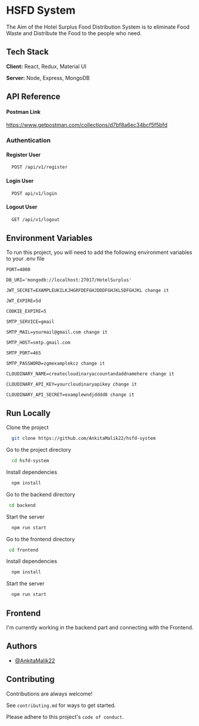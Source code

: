 
# HSFD System

The Aim of the Hotel Surplus Food Distribution System is to eliminate Food Waste and Distribute the Food to the people who need.



## Tech Stack

**Client:** React, Redux, Material UI

**Server:** Node, Express, MongoDB


## API Reference

#### Postman Link 
https://www.getpostman.com/collections/d7bf8a6ec34bcf5f5bfd

### Authentication
#### Register User

```bash
  POST /api/v1/register
```

#### Login User

```bash
  POST api/v1/login
```
#### Logout User

```bash
  GET /api/v1/logout
```




## Environment Variables

To run this project, you will need to add the following environment variables to your .env file

`PORT=4000`

`DB_URI='mongodb://localhost:27017/HotelSurplus'`

`JWT_SECRET=EXAMPLEUKILKJHGRFDEFGHJDDDFGHJKLSDFGHJKL change it`

`JWT_EXPIRE=5d`

`COOKIE_EXPIRE=5`

`SMTP_SERVICE=gmail`

`SMTP_MAIL=yourmail@gmail.com change it`

`SMTP_HOST=smtp.gmail.com`

`SMTP_PORT=465`

`SMTP_PASSWORD=zgmexamplekcz change it`

`CLOUDINARY_NAME=createcloudinaryaccountandaddnamehere change it`

`CLOUDINARY_API_KEY=yourcloudinaryapikey change it`

`CLOUDINARY_API_SECRET=examplewndjdddd8 change it`





## Run Locally

Clone the project

```bash
  git clone https://github.com/AnkitaMalik22/hsfd-system
```

Go to the project directory

```bash
  cd hsfd-system
```

Install dependencies

```bash
  npm install
```

Go to the backend directory

```bash
 cd backend
```
Start the server
```bash
  npm run start
```

Go to the frontend directory

```bash
 cd frontend
```
Install dependencies

```bash
  npm install
```
Start the server
```bash
  npm run start
```



## Frontend

I'm currently working in the backend part and connecting with the Frontend.

## Authors

- [@AnkitaMalik22](https://www.github.com/AnkitaMalik22)


## Contributing

Contributions are always welcome!

See `contributing.md` for ways to get started.

Please adhere to this project's `code of conduct`.

